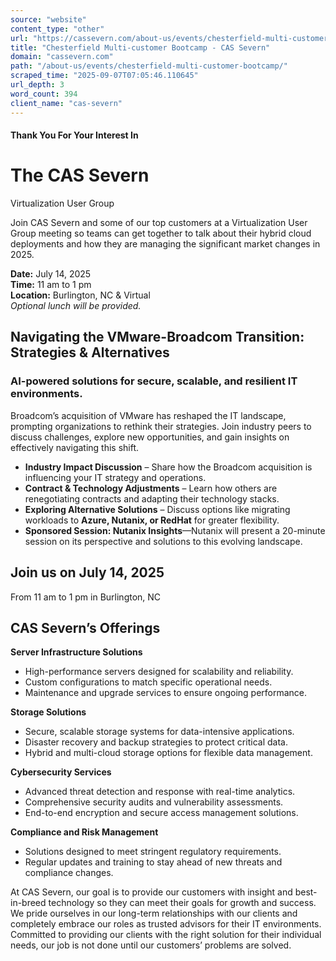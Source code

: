 ```yaml
---
source: "website"
content_type: "other"
url: "https://cassevern.com/about-us/events/chesterfield-multi-customer-bootcamp/"
title: "Chesterfield Multi-customer Bootcamp - CAS Severn"
domain: "cassevern.com"
path: "/about-us/events/chesterfield-multi-customer-bootcamp/"
scraped_time: "2025-09-07T07:05:46.110645"
url_depth: 3
word_count: 394
client_name: "cas-severn"
---
```


#### Thank You For Your Interest In

# The CAS Severn  
Virtualization User Group

Join CAS Severn and some of our top customers at a Virtualization User Group meeting so teams can get together to talk about their hybrid cloud deployments and how they are managing the significant market changes in 2025.

**Date:** July 14, 2025  
**Time:** 11 am to 1 pm  
**Location:** Burlington, NC & Virtual  
*Optional lunch will be provided.*

## Navigating the VMware-Broadcom Transition: Strategies & Alternatives

### AI-powered solutions for secure, scalable, and resilient IT environments.

Broadcom’s acquisition of VMware has reshaped the IT landscape, prompting organizations to rethink their strategies. Join industry peers to discuss challenges, explore new opportunities, and gain insights on effectively navigating this shift.

*   **Industry Impact Discussion** – Share how the Broadcom acquisition is influencing your IT strategy and operations.
*   **Contract & Technology Adjustments** – Learn how others are renegotiating contracts and adapting their technology stacks.
*   **Exploring Alternative Solutions** – Discuss options like migrating workloads to **Azure, Nutanix, or RedHat** for greater flexibility.
*   **Sponsored Session: Nutanix Insights**—Nutanix will present a 20-minute session on its perspective and solutions to this evolving landscape.

## Join us on July 14, 2025  
From 11 am to 1 pm in Burlington, NC

## CAS Severn’s Offerings

**Server Infrastructure Solutions**

*   High-performance servers designed for scalability and reliability.
*   Custom configurations to match specific operational needs.
*   Maintenance and upgrade services to ensure ongoing performance.

**Storage Solutions**

*   Secure, scalable storage systems for data-intensive applications.
*   Disaster recovery and backup strategies to protect critical data.
*   Hybrid and multi-cloud storage options for flexible data management.

**Cybersecurity Services**

*   Advanced threat detection and response with real-time analytics.
*   Comprehensive security audits and vulnerability assessments.
*   End-to-end encryption and secure access management solutions.

**Compliance and Risk Management**

*   Solutions designed to meet stringent regulatory requirements.
*   Regular updates and training to stay ahead of new threats and compliance changes.

At CAS Severn, our goal is to provide our customers with insight and best-in-breed technology so they can meet their goals for growth and success. We pride ourselves in our long-term relationships with our clients and completely embrace our roles as trusted advisors for their IT environments. Committed to providing our clients with the right solution for their individual needs, our job is not done until our customers’ problems are solved.